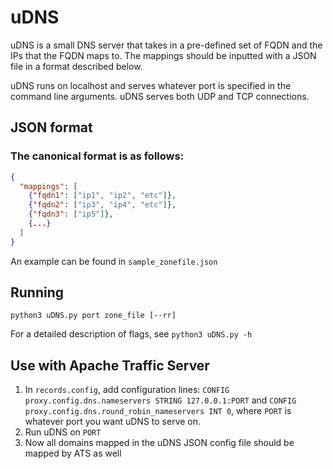 uDNS
=====

uDNS is a small DNS server that takes in a pre-defined set of FQDN and the IPs that the FQDN maps to. The mappings should be inputted with a JSON file in a format described below.

uDNS runs on localhost and serves whatever port is specified in the command line arguments. uDNS serves both UDP and TCP connections.


JSON format
------
### The canonical format is as follows:
```json
{
  "mappings": [
    {"fqdn1": ["ip1", "ip2", "etc"]},
    {"fqdn2": ["ip3", "ip4", "etc"]},
    {"fqdn3": ["ip5"]},
    {...}
  ]
}
```

An example can be found in `sample_zonefile.json`


Running
------
`python3 uDNS.py port zone_file [--rr]`

For a detailed description of flags, see `python3 uDNS.py -h`


Use with Apache Traffic Server
------
1. In `records.config`, add configuration lines: `CONFIG proxy.config.dns.nameservers STRING 127.0.0.1:PORT` and `CONFIG proxy.config.dns.round_robin_nameservers INT 0`, where `PORT` is whatever port you want uDNS to serve on.
2. Run uDNS on `PORT`
3. Now all domains mapped in the uDNS JSON config file should be mapped by ATS as well

